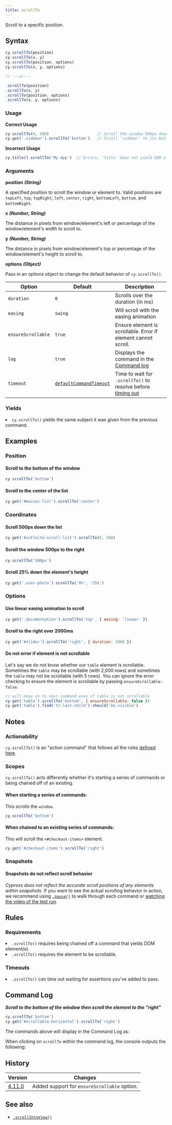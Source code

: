 ```yaml
---
title: scrollTo
---
```


Scroll to a specific position.

## Syntax

```javascript
cy.scrollTo(position)
cy.scrollTo(x, y)
cy.scrollTo(position, options)
cy.scrollTo(x, y, options)

// ---or---

.scrollTo(position)
.scrollTo(x, y)
.scrollTo(position, options)
.scrollTo(x, y, options)
```

### Usage

**<Icon name="check-circle" color="green"></Icon> Correct Usage**

```javascript
cy.scrollTo(0, 500)                     // Scroll the window 500px down
cy.get('.sidebar').scrollTo('bottom')   // Scroll 'sidebar' to its bottom
```

**<Icon name="exclamation-triangle" color="red"></Icon> Incorrect Usage**

```javascript
cy.title().scrollTo('My App')  // Errors, 'title' does not yield DOM element
```

### Arguments

**<Icon name="angle-right"></Icon> position** ***(String)***

A specified position to scroll the window or element to. Valid positions are `topLeft`, `top`, `topRight`, `left`, `center`, `right`, `bottomLeft`, `bottom`, and `bottomRight`.

<DocsImage src="/img/api/coordinates-diagram.jpg" alt="cypress-command-positions-diagram" ></DocsImage>

**<Icon name="angle-right"></Icon> x** ***(Number, String)***

The distance in pixels from window/element's left or percentage of the window/element's width to scroll to.

**<Icon name="angle-right"></Icon> y** ***(Number, String)***

The distance in pixels from window/element's top or percentage of the window/element's height to scroll to.

**<Icon name="angle-right"></Icon> options** ***(Object)***

Pass in an options object to change the default behavior of `cy.scrollTo()`.

Option | Default | Description
--- | --- | ---
`duration` | `0` | Scrolls over the duration (in ms)
`easing` | `swing` | Will scroll with the easing animation
`ensureScrollable` | `true` | Ensure element is scrollable. Error if element cannot scroll.
`log` | `true` | Displays the command in the [Command log](/guides/core-concepts/test-runner#Command-Log)
`timeout` | [`defaultCommandTimeout`](/guides/references/configuration#Timeouts) | Time to wait for `.scrollTo()` to resolve before [timing out](#Timeouts)

### Yields [<Icon name="question-circle"/>](introduction-to-cypress#Subject-Management)

<List><li>`cy.scrollTo()` yields the same subject it was given from the previous command.</li></List>

## Examples

### Position

#### Scroll to the bottom of the window

```javascript
cy.scrollTo('bottom')
```

#### Scroll to the center of the list

```javascript
cy.get('#movies-list').scrollTo('center')
```

### Coordinates

#### Scroll 500px down the list

```javascript
cy.get('#infinite-scroll-list').scrollTo(0, 500)
```

#### Scroll the window 500px to the right

```javascript
cy.scrollTo('500px')
```

#### Scroll 25% down the element's height

```javascript
cy.get('.user-photo').scrollTo('0%', '25%')
```

### Options

#### Use linear easing animation to scroll

```javascript
cy.get('.documentation').scrollTo('top', { easing: 'linear' })
```

#### Scroll to the right over 2000ms

```javascript
cy.get('#slider').scrollTo('right', { duration: 2000 })
```

#### Do not error if element is not scrollable

Let's say we do not know whether our `table` element is scrollable. Sometimes the `table` may be scrollable (with 2,000 rows) and sometimes the `table` may not be scrollable (with 5 rows). You can ignore the error checking to ensure the element is scrollable by passing `ensureScrollable: false`.

```js
// will move on to next command even if table is not scrollable
cy.get('table').scrollTo('bottom', { ensureScrollable: false })
cy.get('table').find('tr:last-child').should('be.visible')
```

## Notes

### Actionability

`cy.scrollTo()` is an "action command" that follows all the rules [defined here](/guides/core-concepts/interacting-with-elements).

### Scopes

`cy.scrollTo()` acts differently whether it's starting a series of commands or being chained off of an existing.

#### When starting a series of commands:

This scrolls the `window`.

```javascript
cy.scrollTo('bottom')
```

#### When chained to an existing series of commands:

This will scroll the `<#checkout-items>` element.

```javascript
cy.get('#checkout-items').scrollTo('right')
```

### Snapshots

#### Snapshots do not reflect scroll behavior

*Cypress does not reflect the accurate scroll positions of any elements within snapshots.* If you want to see the actual scrolling behavior in action, we recommend using [`.pause()`](/api/commands/pause) to walk through each command or [watching the video of the test run](/guides/guides/screenshots-and-videos#Videos).

## Rules

### Requirements [<Icon name="question-circle"/>](introduction-to-cypress#Chains-of-Commands)

<List><li>`.scrollTo()` requires being chained off a command that yields DOM element(s).</li><li>`.scrollTo()` requires the element to be scrollable.</li></List>

### Timeouts [<Icon name="question-circle"/>](introduction-to-cypress#Timeouts)

<List><li>`.scrollTo()` can time out waiting for assertions you've added to pass.</li></List>

## Command Log

***Scroll to the bottom of the window then scroll the element to the "right"***

```javascript
cy.scrollTo('bottom')
cy.get('#scrollable-horizontal').scrollTo('right')
```

The commands above will display in the Command Log as:

<DocsImage src="/img/api/scrollto/command-log-scrollto.png" alt="command log for scrollTo" ></DocsImage>

When clicking on `scrollTo` within the command log, the console outputs the following:

<DocsImage src="/img/api/scrollto/console-log-scrollto.png" alt="console.log for scrollTo" ></DocsImage>

## History

Version | Changes
--- | ---
[4.11.0](/guides/references/changelog#4-11-0) | Added support for `ensureScrollable` option.

## See also

- [`.scrollIntoView()`](/api/commands/scrollintoview)

